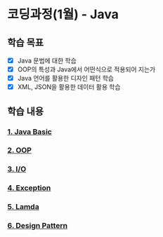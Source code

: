 # 코딩과정(1월) - Java

## 학습 목표

- [x] Java 문법에 대한 학습
- [x] OOP의 특성과 Java에서 어떤식으로 적용되어 지는가
- [x] Java 언어를 활용한 디자인 패턴 학습
- [x] XML, JSON을 활용한 데이터 활용 학습

## 학습 내용
### [1. Java Basic](https://github.com/unggu0704/saffy/blob/main/01.%20Java/Java%20-%20Basic.md)

### [2. OOP](https://github.com/unggu0704/saffy/blob/main/01.%20Java/Java%20-%20OOP.md)

### [3. I/O](https://github.com/unggu0704/saffy/blob/main/01.%20Java/Java%20-%20IO.md)

### [4. Exception](https://github.com/unggu0704/saffy/blob/main/01.%20Java/Java%20-%20Exception.md)

### [5. Lamda](https://github.com/unggu0704/saffy/blob/main/01.%20Java/Java%20-%20lamda.md)

### [6. Design Pattern](https://github.com/unggu0704/saffy/blob/main/01.%20Java/Java%20-%20Design%20Pattern.md)
